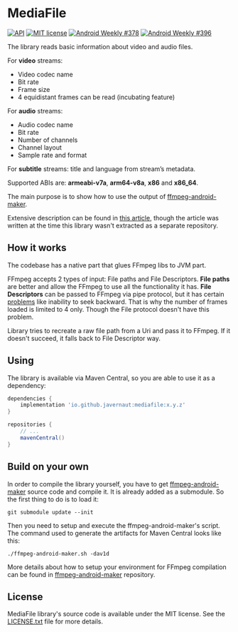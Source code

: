 # MediaFile

[![API](https://img.shields.io/badge/API-21%2B-brightgreen.svg?style=flat)](https://android-arsenal.com/api?level=21)
[![MIT license](http://img.shields.io/badge/license-MIT-blue.svg)](https://github.com/Javernaut/MediaFile/blob/main/LICENSE.txt)
[![Android Weekly #378](https://androidweekly.net/issues/issue-378/badge)](https://androidweekly.net/issues/issue-378)
[![Android Weekly #396](https://androidweekly.net/issues/issue-396/badge)](https://androidweekly.net/issues/issue-396)

The library reads basic information about video and audio files.

For **video** streams:
* Video codec name
* Bit rate
* Frame size
* 4 equidistant frames can be read (incubating feature)

For **audio** streams:
* Audio codec name
* Bit rate
* Number of channels
* Channel layout
* Sample rate and format

For **subtitle** streams: title and language from stream’s metadata.

Supported ABIs are: **armeabi-v7a**, **arm64-v8a**, **x86** and **x86_64**.

The main purpose is to show how to use the output of [ffmpeg-android-maker](https://github.com/Javernaut/ffmpeg-android-maker).

Extensive description can be found in [this article](https://proandroiddev.com/a-story-about-ffmpeg-in-android-part-ii-integration-55fb217251f0), though the article was written at the time this library wasn't extracted as a separate repository.

## How it works

The codebase has a native part that glues FFmpeg libs to JVM part.  

FFmpeg accepts 2 types of input: File paths and File Descriptors. **File paths** are better and allow the FFmpeg to use all the functionality it has. **File Descriptors** can be passed to FFmpeg via pipe protocol, but it has certain [problems](https://ffmpeg.org/ffmpeg-protocols.html#pipe) like inability to seek backward. That is why the number of frames loaded is limited to 4 only. Though the File protocol doesn't have this problem.

Library tries to recreate a raw file path from a Uri and pass it to FFmpeg. If it doesn't succeed, it falls back to File Descriptor way.

## Using

The library is available via Maven Central, so you are able to use it as a dependency:

```groovy
dependencies {
    implementation 'io.github.javernaut:mediafile:x.y.z'
}

repositories {
    // ...
    mavenCentral()
}
```

## Build on your own

In order to compile the library yourself, you have to get [ffmpeg-android-maker](https://github.com/Javernaut/ffmpeg-android-maker) source code and compile it. It is already added as a submodule. So the first thing to do is to load it:

`git submodule update --init`  

Then you need to setup and execute the ffmpeg-android-maker's script. The command used to generate the artifacts for Maven Central looks like this:

`./ffmpeg-android-maker.sh -dav1d`

More details about how to setup your environment for FFmpeg compilation can be found in [ffmpeg-android-maker](https://github.com/Javernaut/ffmpeg-android-maker) repository.

## License

MediaFile library's source code is available under the MIT license. See the [LICENSE.txt](https://github.com/Javernaut/MediaFile/blob/main/LICENSE.txt) file for more details.
